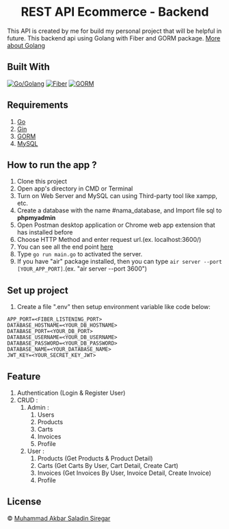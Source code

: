 <h1 align="center">REST API Ecommerce - Backend</h1>

This API is created by me for build my personal project that will be helpful in future. This backend api using Golang with Fiber and GORM package. [More about Golang](https://go.dev/)

## Built With

[![Go/Golang](https://img.shields.io/badge/Golang-1.23.2-cyan.svg?style=rounded-square)](https://go.dev/)
[![Fiber](https://img.shields.io/badge/Fiber-v.2.52.8-blue.svg?style=rounded-square)](https://gin-gonic.com/docs/)
[![GORM](https://img.shields.io/badge/Gorm-v.1.30.0-blue.svg?style=rounded-square)](https://gorm.io/)


## Requirements

1. <a href="https://go.dev/">Go</a>
2. <a href="https://gofiber.io/">Gin</a>
3. <a href="https://gorm.io/">GORM</a>
4. <a href="https://www.mysql.com/">MySQL</a>

## How to run the app ?

1. Clone this project
2. Open app's directory in CMD or Terminal
3. Turn on Web Server and MySQL can using Third-party tool like xampp, etc.
4. Create a database with the name #nama_database, and Import file sql to **phpmyadmin**
5. Open Postman desktop application or Chrome web app extension that has installed before
6. Choose HTTP Method and enter request url.(ex. localhost:3600/)
7. You can see all the end point [here](https://documenter.getpostman.com/view/14780095/2sAXjM3XAX)
8. Type `go run main.go` to activated the server.
9. If you have "air" package installed, then you can type `air server --port [YOUR_APP_PORT]`.(ex. "air server --port 3600")

## Set up project

1. Create a file ".env" then setup environment variable like code below:

```
APP_PORT=<FIBER_LISTENING_PORT>
DATABASE_HOSTNAME=<YOUR_DB_HOSTNAME>
DATABASE_PORT=<YOUR_DB_PORT>
DATABASE_USERNAME=<YOUR_DB_USERNAME>
DATABASE_PASSWORD=<YOUR_DB_PASSWORD>
DATABASE_NAME=<YOUR_DATABASE_NAME>
JWT_KEY=<YOUR_SECRET_KEY_JWT>
```

## Feature

1. Authentication (Login & Register User)
2. CRUD :
    1. Admin :
        1. Users
        2. Products
        3. Carts
        4. Invoices
        5. Profile
    2. User :
        1. Products (Get Products & Product Detail)
        2. Carts (Get Carts By User, Cart Detail, Create Cart)
        3. Invoices (Get Invoices By User, Invoice Detail, Create Invoice)
        4. Profile

## License

© [Muhammad Akbar Saladin Siregar](https://github.com/akbarsaladin36/)

